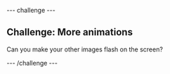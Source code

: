 \--- challenge \---

## Challenge: More animations

Can you make your other images flash on the screen?

\--- /challenge \---